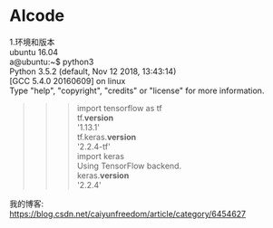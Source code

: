 # AIcode  
1.环境和版本  
ubuntu 16.04  
a@ubuntu:~$ python3  
Python 3.5.2 (default, Nov 12 2018, 13:43:14)   
[GCC 5.4.0 20160609] on linux  
Type "help", "copyright", "credits" or "license" for more information.  
>>> import tensorflow as tf  
>>> tf.__version__  
'1.13.1'  
>>> tf.keras.__version__  
'2.2.4-tf'  
>>> import keras  
Using TensorFlow backend.  
>>> keras.__version__  
'2.2.4'  
>>>   

我的博客:  
https://blog.csdn.net/caiyunfreedom/article/category/6454627  


